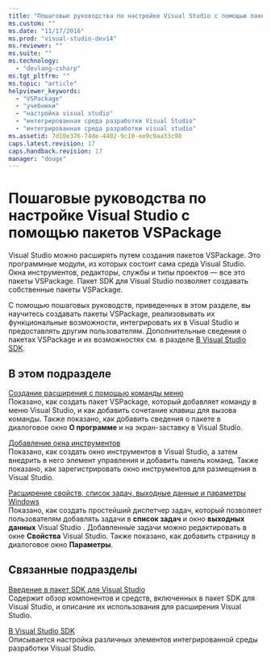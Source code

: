 ```yaml
---
title: "Пошаговые руководства по настройке Visual Studio с помощью пакетов VSPackage | Microsoft Docs"
ms.custom: ""
ms.date: "11/17/2016"
ms.prod: "visual-studio-dev14"
ms.reviewer: ""
ms.suite: ""
ms.technology: 
  - "devlang-csharp"
ms.tgt_pltfrm: ""
ms.topic: "article"
helpviewer_keywords: 
  - "VSPackage"
  - "учебники"
  - "настройка visual studio"
  - "интегрированная среда разработки Visual Studio"
  - "интегрированная среда разработки visual studio"
ms.assetid: 7d10e376-74de-4402-9c10-ee9c9aa33c98
caps.latest.revision: 17
caps.handback.revision: 17
manager: "douge"
---
```

# Пошаговые руководства по настройке Visual Studio с помощью пакетов VSPackage
Visual Studio можно расширять путем создания пакетов VSPackage. Это программные модули, из которых состоит сама среда Visual Studio. Окна инструментов, редакторы, службы и типы проектов — все это пакеты VSPackage. Пакет SDK для Visual Studio позволяет создавать собственные пакеты VSPackage.  
  
 С помощью пошаговых руководств, приведенных в этом разделе, вы научитесь создавать пакеты VSPackage, реализовывать их функциональные возможности, интегрировать их в Visual Studio и предоставлять другим пользователям. Дополнительные сведения о пакетах VSPackage и их возможностях см. в разделе [В Visual Studio SDK](../Topic/Inside%20the%20Visual%20Studio%20SDK.md).  
  
## В этом подразделе  
 [Создание расширения с помощью команды меню](../Topic/Creating%20an%20Extension%20with%20a%20Menu%20Command.md)  
 Показано, как создать пакет VSPackage, который добавляет команду в меню Visual Studio, и как добавить сочетание клавиш для вызова команды. Также показано, как добавить сведения о пакете в диалоговое окно **О программе** и на экран\-заставку в Visual Studio.  
  
 [Добавление окна инструментов](../Topic/Adding%20a%20Tool%20Window.md)  
 Показано, как создать окно инструментов в Visual Studio, а затем внедрить в него элемент управления и добавить панель команд. Также показано, как зарегистрировать окно инструментов для размещения в Visual Studio.  
  
 [Расширение свойств, список задач, выходные данные и параметры Windows](../Topic/Extending%20the%20Properties,%20Task%20List,%20Output,%20and%20Options%20Windows.md)  
 Показано, как создать простейший диспетчер задач, который позволяет пользователям добавлять задачи в **список задач** и окно **выходных данных** Visual Studio . Добавленные задачи можно редактировать в окне **Свойства** Visual Studio. Также показано, как добавить страницу в диалоговое окно **Параметры**.  
  
## Связанные подразделы  
 [Введение в пакет SDK для Visual Studio](../Topic/Introducing%20the%20Visual%20Studio%20SDK.md)  
 Содержит обзор компонентов и средств, включенных в пакет SDK для Visual Studio, и описание их использования для расширения Visual Studio.  
  
 [В Visual Studio SDK](../Topic/Inside%20the%20Visual%20Studio%20SDK.md)  
 Описывается настройка различных элементов интегрированной среды разработки Visual Studio.